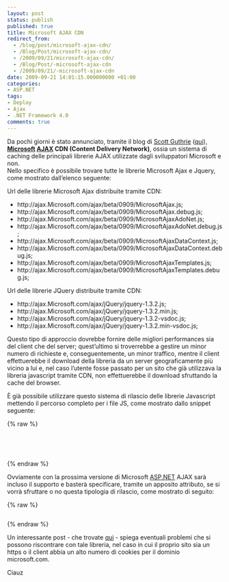 ```yaml
---
layout: post
status: publish
published: true
title: Microsoft AJAX CDN
redirect_from: 
  - /blog/post/microsoft-ajax-cdn/
  - /Blog/Post/microsoft-ajax-cdn/
  - /2009/09/21/microsoft-ajax-cdn/
  - /Blog/Post/-microsoft-ajax-cdn
  - /2009/09/21/-microsoft-ajax-cdn
date: 2009-09-21 14:01:15.000000000 +01:00
categories:
- ASP.NET
tags:
- Deploy
- Ajax
- .NET Framework 4.0
comments: true
---
```

<p>
	Da pochi giorni &egrave; stato annunciato, tramite il blog di <a href="http://weblogs.asp.net/scottgu" rel="nofollow" target="_blank" title="Scott Guthrie's Blog">Scott Guthrie</a> (<a href="http://weblogs.asp.net/scottgu/archive/2009/09/15/announcing-the-microsoft-ajax-cdn.aspx" rel="nofollow" target="_blank" title="Microsoft Ajax CDN">qui</a>),<strong> </strong><a href="http://www.microsoft.com" rel="nofollow" target="_blank" title="Microsoft Corporation"><strong>Microsoft</strong></a><strong>&nbsp;</strong><a href="http://en.wikipedia.org/wiki/Ajax_(programming)" rel="nofollow" target="_blank"><strong>AJAX</strong></a><strong> CDN (Content Delivery Network)</strong>, ossia un sistema di caching delle principali librerie AJAX utilizzate dagli sviluppatori Microsoft e non. <br />
	Nello specifico &egrave; possibile trovare tutte le librerie Microsoft Ajax e Jquery, come mostrato dall&rsquo;elenco seguente:</p>
<p>
	Url delle librerie Microsoft Ajax distribuite tramite CDN:</p>
<ul>
	<li>
		http://ajax.Microsoft.com/ajax/beta/0909/MicrosoftAjax.js;</li>
	<li>
		http://ajax.Microsoft.com/ajax/beta/0909/MicrosoftAjax.debug.js;</li>
	<li>
		http://ajax.Microsoft.com/ajax/beta/0909/MicrosoftAjaxAdoNet.js;</li>
	<li>
		http://ajax.Microsoft.com/ajax/beta/0909/MicrosoftAjaxAdoNet.debug.js;</li>
	<li>
		http://ajax.Microsoft.com/ajax/beta/0909/MicrosoftAjaxDataContext.js;</li>
	<li>
		http://ajax.Microsoft.com/ajax/beta/0909/MicrosoftAjaxDataContext.debug.js;</li>
	<li>
		http://ajax.Microsoft.com/ajax/beta/0909/MicrosoftAjaxTemplates.js;</li>
	<li>
		http://ajax.Microsoft.com/ajax/beta/0909/MicrosoftAjaxTemplates.debug.js;</li>
</ul>
<p>
	Url delle librerie JQuery distribuite tramite CDN:</p>
<ul>
	<li>
		http://ajax.Microsoft.com/ajax/jQuery/jquery-1.3.2.js;</li>
	<li>
		http://ajax.Microsoft.com/ajax/jQuery/jquery-1.3.2.min.js;</li>
	<li>
		http://ajax.Microsoft.com/ajax/jQuery/jquery-1.3.2-vsdoc.js;</li>
	<li>
		http://ajax.Microsoft.com/ajax/jQuery/jquery-1.3.2.min-vsdoc.js;</li>
</ul>
<p>
	Questo tipo di approccio dovrebbe fornire delle migliori performances sia del client che del server; quest&rsquo;ultimo si troverrebbe a gestire un minor numero di richieste e, conseguentemente, un minor traffico, mentre il client effettuerebbe il download della libreria da un server geograficamente pi&ugrave; vicino a lui e, nel caso l&rsquo;utente fosse passato per un sito che gi&agrave; utilizzava la libreria javascript tramite CDN, non effettuerebbe il download sfruttando la cache del browser.</p>
<p>
	&Egrave; gi&agrave; possibile utilizzare questo sistema di rilascio delle librerie Javascript mettendo il percorso completo per i file JS, come mostrato dallo snippet seguente:</p>
{% raw %}<pre class="brush: xml; ruler: true;"><script src="http://ajax.Microsoft.com/ajax/beta/0909/MicrosoftAjax.debug.js" type="text/javascript"></script>
<script src="http://ajax.Microsoft.com/ajax/beta/0909/MicrosoftAjaxAdoNet.debug.js" type="text/javascript"></script>
<script src="http://ajax.Microsoft.com/ajax/beta/0909/MicrosoftAjaxDataContext.debug.js" type="text/javascript"></script>
<script src="http://ajax.Microsoft.com/ajax/beta/0909/MicrosoftAjaxTemplates.debug.js" type="text/javascript"></script></pre>{% endraw %}
<p>
	Ovviamente con la prossima versione di Microsoft <a href="http://www.asp.net" rel="nofollow" target="_blank">ASP.NET</a> AJAX sar&agrave; incluso il supporto e baster&agrave; specificare, tramite un apposito attributo, se si vorr&agrave; sfruttare o no questa tipologia di rilascio, come mostrato di seguito:</p>
{% raw %}<pre class="brush: xml; ruler: true;"><asp:scriptmanager enablecdn="true" id="SM1" runat="server"></asp:scriptmanager></pre>{% endraw %}
<p>
	Un interessante post - che trovate <a href="http://idunno.org/archive/2009/09/16/quick-thoughts-on-the-microsoft-ajax-cdn.aspx" rel="nofollow" target="_blank" title="Quick thoughts on the Microsoft ajax cdn">qui</a> - spiega eventuali problemi che si possono riscontrare con tale libreria, nel caso in cui il proprio sito sia un https o il client abbia un alto numero di cookies per il dominio microsoft.com.</p>
<p>
	Ciauz</p>
